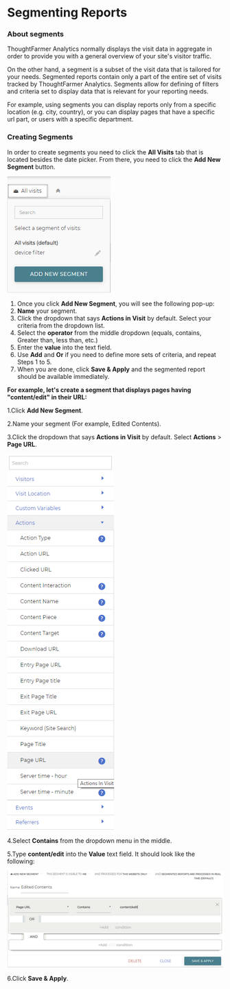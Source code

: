 # Segmenting Reports

### About segments

ThoughtFarmer Analytics normally displays the visit data in aggregate in order to provide you with a general overview of your site's visitor traffic.  
  
On the other hand, a segment is a subset of the visit data that is tailored for your needs. Segmented reports contain only a part of the entire set of visits tracked by ThoughtFarmer Analytics. Segments allow for defining of filters and criteria set to display data that is relevant for your reporting needs.  
  
For example, using segments you can display reports only from a specific location \(e.g. city, country\), or you can display pages that have a specific url part, or users with a specific department.

### Creating Segments

In order to create segments you need to click the **All Visits** tab that is located besides the date picker. From there, you need to click the **Add New Segment** button.

![](../../.gitbook/assets/1%20%2813%29.png)



1. Once you click **Add New Segment**, you will see the following pop-up:
2. **Name** your segment. 
3. Click the dropdown that says **Actions in Visit** by default. Select your criteria from the dropdown list.
4. Select the **operator** from the middle dropdown \(equals, contains, Greater than, less than, etc.\)
5. Enter the **value** into the text field.
6. Use **Add** and **Or** if you need to define more sets of criteria, and repeat Steps 1 to 5.
7. When you are done, click **Save & Apply** and the segmented report should be available immediately.

**For example, let's create a segment that displays pages having "content/edit" in their URL:**

1.Click **Add New Segment**.

2.Name your segment \(For example, Edited Contents\).

3.Click the dropdown that says **Actions in Visit** by default. Select **Actions** &gt; **Page URL**.

![](../../.gitbook/assets/2%20%2881%29.png)

4.Select **Contains** from the dropdown menu in the middle.

5.Type **content/edit** into the **Value** text field. It should look like the following:

![](../../.gitbook/assets/4%20%2853%29.png)

6.Click **Save & Apply**.

